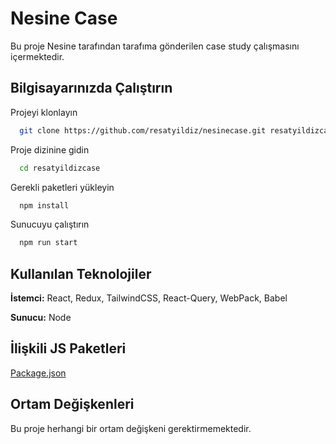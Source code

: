 
# Nesine Case

Bu proje Nesine tarafından tarafıma gönderilen case study çalışmasını içermektedir. 






## Bilgisayarınızda Çalıştırın

Projeyi klonlayın

```bash
  git clone https://github.com/resatyildiz/nesinecase.git resatyildizcase
```

Proje dizinine gidin

```bash
  cd resatyildizcase
```

Gerekli paketleri yükleyin

```bash
  npm install
```

Sunucuyu çalıştırın

```bash
  npm run start
```

  
## Kullanılan Teknolojiler

**İstemci:** React, Redux, TailwindCSS, React-Query, WebPack, Babel

**Sunucu:** Node

  
## İlişkili JS Paketleri

[Package.json](https://github.com/resatyildiz/nesinecase/blob/main/package.json)

  
## Ortam Değişkenleri

Bu proje herhangi bir ortam değişkeni gerektirmemektedir.
  
